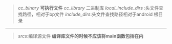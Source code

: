 >*cc_binary*  **可执行文件**
>*cc_library* 二进制库
>*local_include_dirs* :头文件查找路径，相对于bp文件
>*include_dirs*:头文件查找路径相对于android 根目录
***
>*srcs*:编译源文件 **编译库文件的时候不应该将main函数包括在内**
